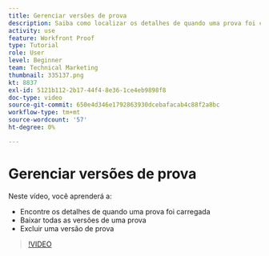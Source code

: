 ```yaml
---
title: Gerenciar versões de prova
description: Saiba como localizar os detalhes de quando uma prova foi carregada, baixar todas as versões de uma prova e excluir uma versão de prova em [!DNL  Workfront].
activity: use
feature: Workfront Proof
type: Tutorial
role: User
level: Beginner
team: Technical Marketing
thumbnail: 335137.png
kt: 8837
exl-id: 5121b112-2b17-44f4-8e36-1ce4eb9898f8
doc-type: video
source-git-commit: 650e4d346e1792863930dcebafacab4c88f2a8bc
workflow-type: tm+mt
source-wordcount: '57'
ht-degree: 0%

---
```


# Gerenciar versões de prova

Neste vídeo, você aprenderá a:

* Encontre os detalhes de quando uma prova foi carregada
* Baixar todas as versões de uma prova
* Excluir uma versão de prova

>[!VIDEO](https://video.tv.adobe.com/v/335137/?quality=12&learn=on)

<!--
## Learn more
* Manage proof versions
* Remove or archive a proof
* Summary for documents overview
-->

